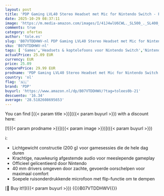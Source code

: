 ```yaml
---
layout: post
title: 'PDP Gaming LVL40 Stereo Headset met Mic for Nintendo Switch - PC  iPad  Mac  laptopcomputer - Noise Cancelling microfoon  Lichtgewicht  Soft Comfort On Ear Headphones  3.5 mm jack - neon blauw & rood'
date: 2025-10-29 08:37:11
image: 'https://m.media-amazon.com/images/I/41J4wlU6CWL._SL500_._SL400_.jpg'
comments: true
category: ofertas
author: 'tole.es'
slug: 'B07VTDDHWV-nl PDP Gaming LVL40 Stereo Headset met Mic for Nintendo...'
sku: 'B07VTDDHWV-nl'
tags: [ 'Games','Headsets & koptelefoons voor Nintendo Switch','Nintendo Switch-accessoires','Nintendo Switch-consoles, -games & -accessoires','pdp','🇳🇱', ]
actualPrice: 25.09 EUR
currency: EUR
price: 25.09
comparePrice: 29.99 EUR
prodname: 'PDP Gaming LVL40 Stereo Headset met Mic for Nintendo Switch - PC  iPad  Mac  laptopcomputer - Noise Cancelling microfoon  Lichtgewicht  Soft Comfort On Ear Headphones  3.5 mm jack - neon blauw & rood'
country: 'nl'
flag: '🇳🇱'
brand: 'PDP'
buyurl: 'https://www.amazon.nl/dp/B07VTDDHWV/?tag=tolees0b-21'
descuento: '16.34'
average: '28.5182608695653'
---
```


You can find [{{< param title >}}]({{< param buyurl >}}) with a discount here:

[![{{< param prodname >}}]({{< param image >}})]({{< param buyurl >}})

ℹ️:

- Lichtgewicht constructie (200 g) voor gamesessies die de hele dag duren
- Krachtige, nauwkeurig afgestemde audio voor meeslepende gameplay
- Officieel gelicentieerd door Nintendo
- 40 mm drivers omgeven door zachte, gevoerde oorschelpen voor maximaal comfort
- Soepele ruisonderdrukkende microfoon met flip-functie om te dempen

[🛒 Buy it!!]({{< param buyurl >}})
{{<world>}}B07VTDDHWV{{</world>}}
